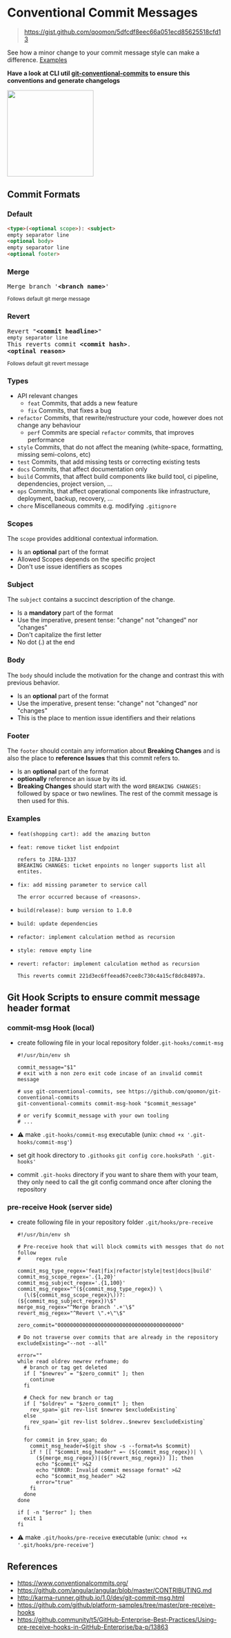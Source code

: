 # Conventional Commit Messages

> <https://gist.github.com/qoomon/5dfcdf8eec66a051ecd85625518cfd13>

See how a minor change to your commit message style can make a difference. [Examples](#examples)

**Have a look at CLI util [git-conventional-commits](
  https://github.com/qoomon/git-conventional-commits) to ensure this
  conventions and generate changelogs**

<img src="https://img.icons8.com/dusk/1600/commit-git.png"
  width="200" height="200" />

## Commit Formats

### Default

```html
<type>(<optional scope>): <subject>
empty separator line
<optional body>
empty separator line
<optional footer>
```

### Merge

<pre>
Merge branch '<b>&lt;branch name&gt;</b>'
</pre>
<sup>Follows default git merge message</sup>

### Revert

<pre>
Revert "<b>&lt;commit headline&gt;</b>"
<sub>empty separator line</sub>
This reverts commit <b>&lt;commit hash&gt;</b>.
<b>&lt;optinal reason&gt;</b>
</pre>
<sup>Follows default git revert message</sup>

### Types

- API relevant changes
  - `feat` Commits, that adds a new feature
  - `fix` Commits, that fixes a bug
- `refactor` Commits, that rewrite/restructure your code, however does not
  change any behaviour
  - `perf` Commits are special `refactor` commits, that improves performance
- `style` Commits, that do not affect the meaning (white-space, formatting,
  missing semi-colons, etc)
- `test` Commits, that add missing tests or correcting existing tests
- `docs` Commits, that affect documentation only
- `build` Commits, that affect build components like build tool, ci pipeline,
  dependencies, project version, ...
- `ops` Commits, that affect operational components like infrastructure,
  deployment, backup, recovery, ...
- `chore` Miscellaneous commits e.g. modifying `.gitignore`

### Scopes

The `scope` provides additional contextual information.

- Is an **optional** part of the format
- Allowed Scopes depends on the specific project
- Don't use issue identifiers as scopes

### Subject

The `subject` contains a succinct description of the change.

- Is a **mandatory** part of the format
- Use the imperative, present tense: "change" not "changed" nor "changes"
- Don't capitalize the first letter
- No dot (.) at the end

### Body

The `body` should include the motivation for the change and contrast this with
previous behavior.

- Is an **optional** part of the format
- Use the imperative, present tense: "change" not "changed" nor "changes"
- This is the place to mention issue identifiers and their relations

### Footer

The `footer` should contain any information about **Breaking Changes** and is
also the place to **reference Issues** that this commit refers to.

- Is an **optional** part of the format
- **optionally** reference an issue by its id.
- **Breaking Changes** should start with the word `BREAKING CHANGES:` followed
  by space or two newlines. The rest of the commit message is then used for this.

### Examples

- ```text
  feat(shopping cart): add the amazing button
  ```

- ```text
  feat: remove ticket list endpoint
  
  refers to JIRA-1337
  BREAKING CHANGES: ticket enpoints no longer supports list all entites.
  ```

- ```text
  fix: add missing parameter to service call
  
  The error occurred because of <reasons>.
  ```

- ```text
  build(release): bump version to 1.0.0
  ```

- ```text
  build: update dependencies
  ```

- ```text
  refactor: implement calculation method as recursion
  ```

- ```text
  style: remove empty line
  ```

- ```text
  revert: refactor: implement calculation method as recursion
  
  This reverts commit 221d3ec6ffeead67cee8c730c4a15cf8dc84897a.
  ```
  
## Git Hook Scripts to ensure commit message header format

### commit-msg Hook (local)

- create following file in your local repository folder`.git-hooks/commit-msg`
  
  ```shell
  #!/usr/bin/env sh
  
  commit_message="$1"
  # exit with a non zero exit code incase of an invalid commit message
  
  # use git-conventional-commits, see https://github.com/qoomon/git-conventional-commits
  git-conventional-commits commit-msg-hook "$commit_message"
  
  # or verify $commit_message with your own tooling
  # ...
  
  ```

- ⚠ make `.git-hooks/commit-msg` executable (unix: `chmod +x '.git-hooks/commit-msg'`)
- set git hook directory to `.githooks`  `git config core.hooksPath '.git-hooks'`
- commit `.git-hooks` directory if you want to share them with your team, they
  only need to call the git config command once after cloning the repository

### pre-receive Hook (server side)

- create following file in your repository folder `.git/hooks/pre-receive`

  ```shell
  #!/usr/bin/env sh

  # Pre-receive hook that will block commits with messges that do not follow
  #     regex rule

  commit_msg_type_regex='feat|fix|refactor|style|test|docs|build'
  commit_msg_scope_regex='.{1,20}'
  commit_msg_subject_regex='.{1,100}'
  commit_msg_regex="^(${commit_msg_type_regex}) \
    (\(${commit_msg_scope_regex}\))?: (${commit_msg_subject_regex})\$"
  merge_msg_regex="^Merge branch '.+'\$"
  revert_msg_regex="^Revert \".+\"\$"

  zero_commit="0000000000000000000000000000000000000000"

  # Do not traverse over commits that are already in the repository
  excludeExisting="--not --all"

  error=""
  while read oldrev newrev refname; do
    # branch or tag get deleted
    if [ "$newrev" = "$zero_commit" ]; then
      continue
    fi

    # Check for new branch or tag
    if [ "$oldrev" = "$zero_commit" ]; then
      rev_span=`git rev-list $newrev $excludeExisting`
    else
      rev_span=`git rev-list $oldrev..$newrev $excludeExisting`
    fi

    for commit in $rev_span; do
      commit_msg_header=$(git show -s --format=%s $commit)
      if ! [[ "$commit_msg_header" =~ (${commit_msg_regex})| \
        (${merge_msg_regex})|(${revert_msg_regex}) ]]; then
        echo "$commit" >&2
        echo "ERROR: Invalid commit message format" >&2
        echo "$commit_msg_header" >&2
        error="true"
      fi
    done
  done

  if [ -n "$error" ]; then
    exit 1
  fi
  ```

- ⚠ make `.git/hooks/pre-receive` executable (unix: `chmod +x '.git/hooks/pre-receive'`)

## References

- <https://www.conventionalcommits.org/>
- <https://github.com/angular/angular/blob/master/CONTRIBUTING.md>
- <http://karma-runner.github.io/1.0/dev/git-commit-msg.html>
- <https://github.com/github/platform-samples/tree/master/pre-receive-hooks>
- <https://github.community/t5/GitHub-Enterprise-Best-Practices/Using-pre-receive-hooks-in-GitHub-Enterprise/ba-p/13863>
